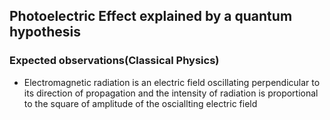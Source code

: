 
## Photoelectric Effect explained by a quantum hypothesis 

### Expected observations($\text{Classical Physics}$)

- Electromagnetic radiation is an electric field oscillating perpendicular to its direction of propagation and the intensity of radiation is proportional to the square of amplitude of the osciallting electric field

